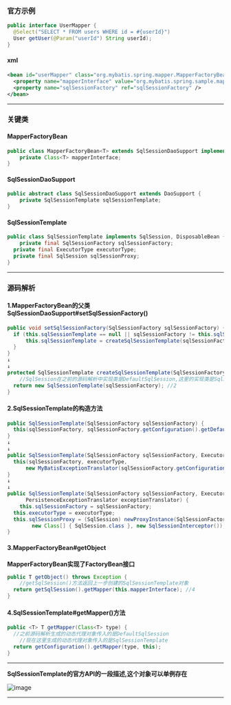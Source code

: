 ### 官方示例

```java
public interface UserMapper {
  @Select("SELECT * FROM users WHERE id = #{userId}")
  User getUser(@Param("userId") String userId);
}
```

#### xml

```xml
<bean id="userMapper" class="org.mybatis.spring.mapper.MapperFactoryBean">
  <property name="mapperInterface" value="org.mybatis.spring.sample.mapper.UserMapper" />
  <property name="sqlSessionFactory" ref="sqlSessionFactory" />
</bean>
```

---

### 关键类

#### MapperFactoryBean

```java
public class MapperFactoryBean<T> extends SqlSessionDaoSupport implements FactoryBean<T> {
	private Class<T> mapperInterface;
}
```

#### SqlSessionDaoSupport

```java
public abstract class SqlSessionDaoSupport extends DaoSupport {
	private SqlSessionTemplate sqlSessionTemplate;
}
```

#### SqlSessionTemplate

```java
public class SqlSessionTemplate implements SqlSession, DisposableBean {
	private final SqlSessionFactory sqlSessionFactory;
  private final ExecutorType executorType;
  private final SqlSession sqlSessionProxy;
}
```

---

### 源码解析

#### 1.MapperFactoryBean的父类SqlSessionDaoSupport#setSqlSessionFactory()


```java
public void setSqlSessionFactory(SqlSessionFactory sqlSessionFactory) {
  if (this.sqlSessionTemplate == null || sqlSessionFactory != this.sqlSessionTemplate.getSqlSessionFactory()) {
	  this.sqlSessionTemplate = createSqlSessionTemplate(sqlSessionFactory);
  }
}
↓
↓
protected SqlSessionTemplate createSqlSessionTemplate(SqlSessionFactory sqlSessionFactory) {
	//SqlSession在之前的源码解析中实现类是DefaultSqlSession,这里的实现类是SqlSessionTemplate
  return new SqlSessionTemplate(sqlSessionFactory); //2
}
```

#### 2.SqlSessionTemplate的构造方法

```java
public SqlSessionTemplate(SqlSessionFactory sqlSessionFactory) {
  this(sqlSessionFactory, sqlSessionFactory.getConfiguration().getDefaultExecutorType());
}
↓
↓
public SqlSessionTemplate(SqlSessionFactory sqlSessionFactory, ExecutorType executorType) {
  this(sqlSessionFactory, executorType,
      new MyBatisExceptionTranslator(sqlSessionFactory.getConfiguration().getEnvironment().getDataSource(), true));
}
↓
↓
public SqlSessionTemplate(SqlSessionFactory sqlSessionFactory, ExecutorType executorType,
      PersistenceExceptionTranslator exceptionTranslator) {
	this.sqlSessionFactory = sqlSessionFactory;
  this.executorType = executorType;
  this.sqlSessionProxy = (SqlSession) newProxyInstance(SqlSessionFactory.class.getClassLoader(),
        new Class[] { SqlSession.class }, new SqlSessionInterceptor());
}
```

#### 3.MapperFactoryBean#getObject

**MapperFactoryBean实现了FactoryBean接口**

```java
public T getObject() throws Exception {
	//getSqlSession()方法返回上一步创建的SqlSessionTemplate对象
  return getSqlSession().getMapper(this.mapperInterface); //4
}
```

#### 4.SqlSessionTemplate#getMapper()方法

```java
public <T> T getMapper(Class<T> type) {
  //之前源码解析生成的动态代理对象传入的是DefaultSqlSession
	//现在这里生成的动态代理对象传入的是SqlSessionTemplate
  return getConfiguration().getMapper(type, this);
}
```

---

**SqlSessionTemplate的官方API的一段描述,这个对象可以单例存在**

![image](https://user-images.githubusercontent.com/4274041/81561452-c7507280-93c5-11ea-8aa5-4f8e7c9b26bf.png)

---
